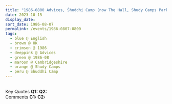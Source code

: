 ```yaml
---
title: "1986-0800 Advices, Śhuddhi Camp (now The Hall, Shudy Camps Park), Shudy Camps, Cambridgeshire, UK"
date: 2023-10-15
display_date: 
sort_date: 1986-08-07
permalink: /events/1986-0807-0800
tags:
  - blue @ English
  - brown @ UK
  - crimson @ 1986
  - deeppink @ Advices
  - green @ 1986-08
  - maroon @ Cambridgeshire
  - orange @ Shudy Camps
  - peru @ Śhuddhi Camp
---
```


<br>

<wave-list>
  <list-title color="DarkSeaGreen" width="55">Key Quotes</list-title>
  <list-item color="BlanchedAlmond" width="280"><b>Q1:</b> <i></i></list-item>
  <list-item color="Lavender" width="280"><b>Q2:</b> <i></i></list-item>
</wave-list>

<br>

<wave-list>
  <list-title color="DarkSeaGreen" width="55">Comments</list-title>
  <list-item color="BlanchedAlmond" width="280"><b>C1:</b> <i></i></list-item>
  <list-item color="Lavender" width="280"><b>C2:</b> <i></i></list-item>
</wave-list>
